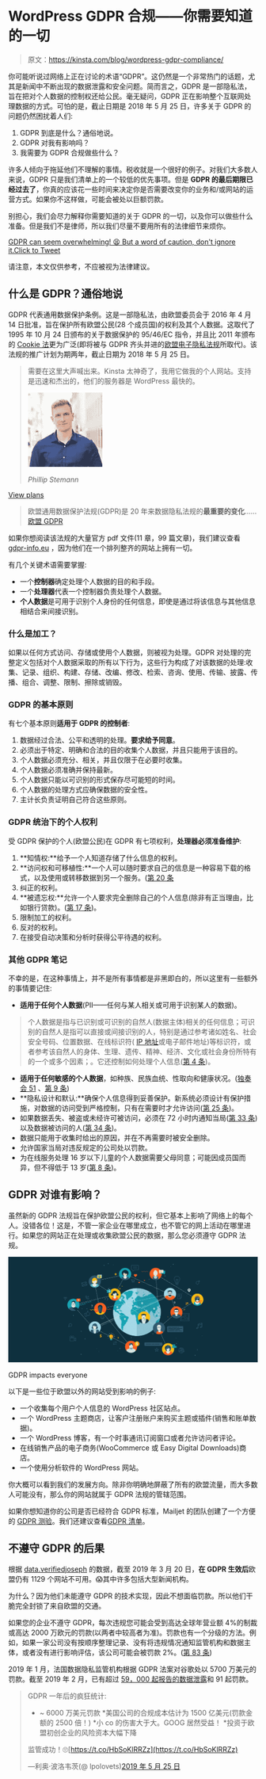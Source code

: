 # WordPress GDPR 合规——你需要知道的一切

> 原文：<https://kinsta.com/blog/wordpress-gdpr-compliance/>

你可能听说过网络上正在讨论的术语“GDPR”。这仍然是一个非常热门的话题，尤其是新闻中不断出现的数据泄露和安全问题。简而言之，GDPR 是一部隐私法，旨在把对个人数据的控制权还给公民。毫无疑问，GDPR 正在影响整个互联网处理数据的方式。可怕的是，截止日期是 2018 年 5 月 25 日，许多关于 GDPR 的问题仍然困扰着人们:

1.  GDPR 到底是什么？通俗地说。
2.  GDPR 对我有影响吗？
3.  我需要为 GDPR 合规做些什么？

许多人倾向于拖延他们不理解的事情。税收就是一个很好的例子。对我们大多数人来说，GDPR 只是我们清单上的一个较低的优先事项。但是 **GDPR 的最后期限已经过去了**，你真的应该花一些时间来决定你是否需要改变你的业务和/或网站的运营方式。如果你不这样做，可能会被处以巨额罚款。

别担心，我们会尽力解释你需要知道的关于 GDPR 的一切，以及你可以做些什么准备。但是我们不是律师，所以我们尽量不要用所有的法律细节来烦你。

[GDPR can seem overwhelming! 😫 But a word of caution, don't ignore it.Click to Tweet](https://twitter.com/intent/tweet?url=https%3A%2F%2Fkinsta.com%2Fblog%2Fwordpress-gdpr-compliance%2F&via=kinsta&text=GDPR+can+seem+overwhelming%21+%F0%9F%98%AB+But+a+word+of+caution%2C+don%27t+ignore+it.&hashtags=GDPR%2Cdataprivacy)

请注意，本文仅供参考，不应被视为法律建议。

## 什么是 GDPR？通俗地说

GDPR 代表通用数据保护条例。这是一部隐私法，由欧盟委员会于 2016 年 4 月 14 日批准，旨在保护所有欧盟公民(28 个成员国)的权利及其个人数据。这取代了 1995 年 10 月 24 日颁布的关于数据保护的 95/46/EC 指令，并且比 2011 年颁布的 [Cookie 法](https://www.cookielaw.org/the-cookie-law/)更为广泛(即将被与 GDPR 齐头并进的[欧盟电子隐私法规](https://www.i-scoop.eu/gdpr/eu-eprivacy-regulation/)所取代)。该法规的推广计划为期两年，截止日期为 2018 年 5 月 25 日。





> 需要在这里大声喊出来。Kinsta 太神奇了，我用它做我的个人网站。支持是迅速和杰出的，他们的服务器是 WordPress 最快的。
> 
> <footer class="wp-block-kinsta-client-quote__footer">
> 
> ![A picture of Phillip Stemann looking into the camera wearing a blue button down shirt](img/12b77bdcd297e9bf069df2f3413ad833.png)
> 
> <cite class="wp-block-kinsta-client-quote__cite">Phillip Stemann</cite></footer>

[View plans](https://kinsta.com/plans/)

> 欧盟通用数据保护法规(GDPR)是 20 年来数据隐私法规的**最重要的变化**……[欧盟 GDPR](https://www.eugdpr.org/)

如果你想阅读该法规的大量官方 pdf 文件(11 章，99 篇文章)，我们建议查看 [gdpr-info.eu](https://gdpr-info.eu/) ，因为他们在一个排列整齐的网站上拥有一切。

有几个关键术语需要掌握:

*   一个**控制器**确定处理个人数据的目的和手段。
*   一个**处理器**代表一个控制器负责处理个人数据。
*   **个人数据**是可用于识别个人身份的任何信息，即使是通过将该信息与其他信息相结合来间接识别。

### 什么是加工？

如果以任何方式访问、存储或使用个人数据，则被视为处理。GDPR 对处理的完整定义包括对个人数据采取的所有以下行为，这些行为构成了对该数据的处理:收集、记录、组织、构建、存储、改编、修改、检索、咨询、使用、传输、披露、传播、组合、调整、限制、擦除或销毁。

### GDPR 的基本原则

有七个基本原则**适用于 GDPR 的控制者**:

1.  数据经过合法、公平和透明的处理。**要求给予同意**。
2.  必须出于特定、明确和合法的目的收集个人数据，并且只能用于该目的。
3.  个人数据必须充分、相关，并且仅限于在必要时收集。
4.  个人数据必须准确并保持最新。
5.  个人数据只能以可识别的形式保存尽可能短的时间。
6.  个人数据的处理方式应确保数据的安全性。
7.  主计长负责证明自己符合这些原则。

### GDPR 统治下的个人权利

受 GDPR 保护的个人(欧盟公民)在 GDPR 有七项权利，**处理器必须准备维护**:

1.  **知情权:**给予一个人知道存储了什么信息的权利。
2.  **访问权和可移植性:**一个人可以随时要求自己的信息是一种容易下载的格式，以及使用或转移数据到另一个服务。([第 20 条](https://gdpr-info.eu/art-20-gdpr/)
3.  纠正的权利。
4.  **被遗忘权:**允许一个人要求完全删除自己的个人信息(除非有正当理由，比如银行贷款)。([第 17 条](https://gdpr-info.eu/art-17-gdpr/))。
5.  限制加工的权利。
6.  反对的权利。
7.  在接受自动决策和分析时获得公平待遇的权利。

### 其他 GDPR 笔记

不幸的是，在这种事情上，并不是所有事情都是非黑即白的，所以这里有一些额外的事情要记住:

*   **适用于任何个人数据**(PII——任何与某人相关或可用于识别某人的数据)。

> 个人数据是指与已识别或可识别的自然人(数据主体)相关的任何信息；可识别的自然人是指可以直接或间接识别的人，特别是通过参考诸如姓名、社会安全号码、位置数据、在线标识符( [IP 地址](https://kinsta.com/tools/what-is-my-ip/what-is-my-ip/)或电子邮件地址)等标识符，或者参考该自然人的身体、生理、遗传、精神、经济、文化或社会身份所特有的一个或多个因素；。它还控制如何处理个人信息([第 4 条](https://gdpr-info.eu/art-4-gdpr/))。

*   **适用于任何敏感的个人数据**，如种族、民族血统、性取向和健康状况。([独奏会 51](https://gdpr-info.eu/recitals/no-51/) 、[第 9 条](https://gdpr-info.eu/art-9-gdpr/))
*   **隐私设计和默认:**确保个人信息得到妥善保护。新系统必须设计有保护措施，对数据的访问受到严格控制，只有在需要时才允许访问([第 25 条](https://gdpr-info.eu/art-25-gdpr/))。
*   如果数据丢失、被盗或未经许可被访问，必须在 72 小时内通知当局([第 33 条](https://gdpr-info.eu/art-33-gdpr/))以及数据被访问的人([第 34 条](https://gdpr-info.eu/art-34-gdpr/))。
*   数据只能用于收集时给出的原因，并在不再需要时被安全删除。
*   允许国家当局对违反规定的公司处以罚款。
*   为在线服务处理 16 岁以下儿童的个人数据需要父母同意；可能因成员国而异，但不得低于 13 岁([第 8 条](https://gdpr-info.eu/art-8-gdpr/))。

## GDPR 对谁有影响？

虽然新的 GDPR 法规旨在保护欧盟公民的权利，但它基本上影响了网络上的每个人。没错各位！这是，不管一家企业在哪里成立，也不管它的网上活动在哪里进行。如果您的网站正在处理或收集欧盟公民的数据，那么您必须遵守 GDPR 法规。

![GDPR impacts everyone](img/d6670b77a364a5af3b8bfdc96c9edcf6.png "GDPR impacts everyone")

GDPR impacts everyone



以下是一些位于欧盟以外的网站受到影响的例子:

*   一个收集每个用户个人信息的 WordPress 社区站点。
*   一个 WordPress 主题商店，让客户注册账户来购买主题或插件(销售和账单数据)。
*   一个 WordPress 博客，有一个时事通讯订阅窗口或者允许访问者评论。
*   在线销售产品的电子商务(WooCommerce 或 Easy Digital Downloads)商店。
*   一个使用分析软件的 WordPress 网站。

你大概可以看到我们的发展方向。除非你明确地屏蔽了所有的欧盟流量，而大多数人可能没有，那么你的网站就属于 GDPR 法规的管辖范围。

如果你想知道你的公司是否已经符合 GDPR 标准，Mailjet 的团队创建了一个方便的 [GDPR 测验](https://ultimategdprquiz.com/)。我们还建议查看[GDPR 清单](https://gdprchecklist.io/)。

## 不遵守 GDPR 的后果

根据 [data.verifiedjoseph](https://data.verifiedjoseph.com/dataset/websites-not-available-eu-gdpr) 的数据，截至 2019 年 3 月 20 日，**在 GDPR 生效后**欧盟仍有 1129 个网站不可用。😱其中许多包括大型新闻机构。

为什么？因为他们未能遵守 GDPR 的技术实现，因此不想面临罚款。所以他们干脆完全封锁了来自欧盟的交通。

如果您的企业不遵守 GDPR，每次违规您可能会受到高达全球年营业额 4%的制裁或高达 2000 万欧元的罚款(以两者中较高者为准)。罚款也有一个分级的方法。例如，如果一家公司没有按顺序整理记录、没有将违规情况通知监管机构和数据主体，或者没有进行影响评估，该公司可能会被罚款 2%。([第 83 条](https://gdpr-info.eu/art-83-gdpr/))

2019 年 1 月，法国数据隐私监管机构根据 GDPR 法案对谷歌处以 5700 万美元的罚款。截至 2019 年 2 月，已有超过 [59，000 起报告的数据泄露](https://www.helpnetsecurity.com/2019/02/07/gdpr-numbers-january-2019/)和 91 起罚款。

> GDPR 一年后的疯狂统计:
> * ~ 6000 万美元罚款
> *美国公司的合规成本估计为 1500 亿美元(罚款金额的 2500 倍！)
> *小 co 的伤害大于大。GOOG 居然受益！
> *投资于欧盟初创企业的风险资本大幅下降
> 
> 监管成功！🙄[https://t.co/HbSoKlRRZz](https://t.co/HbSoKlRRZz)
> 
> —利奥·波洛韦茨(@ lpolovets)[2019 年 5 月 25 日](https://twitter.com/lpolovets/status/1132348176831090694?ref_src=twsrc%5Etfw)